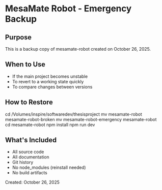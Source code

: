 # MesaMate Robot - Emergency Backup

## Purpose
This is a backup copy of mesamate-robot created on October 26, 2025.

## When to Use
- If the main project becomes unstable
- To revert to a working state quickly
- To compare changes between versions

## How to Restore
cd /Volumes/inspire/softwaredev/thesisproject
mv mesamate-robot mesamate-robot-broken
mv mesamate-robot-emergency mesamate-robot
cd mesamate-robot
npm install
npm run dev

## What's Included
- All source code
- All documentation
- Git history
- No node_modules (reinstall needed)
- No build artifacts

Created: October 26, 2025
